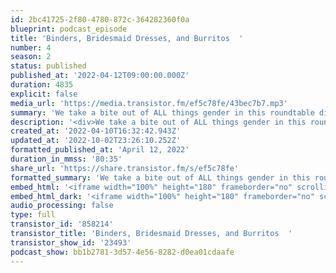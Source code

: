 ```yaml
---
id: 2bc41725-2f80-4780-872c-364282360f0a
blueprint: podcast_episode
title: 'Binders, Bridesmaid Dresses, and Burritos  '
number: 4
season: 2
status: published
published_at: '2022-04-12T09:00:00.000Z'
duration: 4835
explicit: false
media_url: 'https://media.transistor.fm/ef5c78fe/43bec7b7.mp3'
summary: 'We take a bite out of ALL things gender in this roundtable discussion with four members of the Midwest Institute for Sexuality and Gender Diversity team. We share our earliest memories of questioning gender, overcoming feeling like trans imposters, and what our hopes are for upcoming generations of trans, nonbinary and intersex youth. '
description: '<div>We take a bite out of ALL things gender in this roundtable discussion with four members of the Midwest Institute for Sexuality &amp; Gender Diversity team. We share our earliest memories of questioning gender, overcoming feeling like trans imposters, and what our hopes are for upcoming generations of trans, nonbinary and intersex youth.&nbsp;</div><div><br></div><div>Resources mentioned in this episode’s intro:&nbsp;</div><ul><li><a href="https://transequality.org/blog/victory-biden-administration-delivers-major-policy-reforms-for-transgender-people">National Center for Trans Equality’s blog post</a> about federal administration policy changes supporting trans communities including TSA, Social Security and passports</li><li><a href="https://www.npr.org/2022/04/07/1091510026/alabama-gender-affirming-care-trans-transgender">News article about Alabama’s recently passed ban</a> on gender-affirming healthcare for trans youth&nbsp;</li><li><a href="https://freedomforallamericans.org/legislative-tracker/">Freedom for All Americans’ legislative tracker</a> monitoring anti-trans policies proposed across the country</li></ul><div><br></div><div>Check out the full video from our 2021 Transgender Justice Teach-In titled “<a href="https://sgdinstitute.org/programs/transgender-justice">The Next Genderation: Building Liberated Futures <em>with</em> Queer and Trans Youth</a>” where educators, organizers and change-makers working directly with queer and trans youth share insight for aligning with youth needs.&nbsp;<br><br></div><div>For questions, comments or feedback about this episode: <a href="mailto:lastbite@sgdinstitute.org">lastbite@sgdinstitute.org </a><br><br></div><div>Find us on <a href="https://twitter.com/sgdinstitute/">Twitter</a>, <a href="https://www.facebook.com/sgdinstitute">Facebook</a> and <a href="https://www.instagram.com/sgdinstitute/">Instagram</a> or at <a href="https://sgdinstitute.org">sgdinstitute.org</a>&nbsp;<br><br></div><div>Host:<a href="https://www.instagram.com/tranzwrites/"> R.B. Brooks,</a> they/them, director of programs for the Midwest Institute for Sexuality &amp; Gender Diversity&nbsp;<br><br></div><div>Cover art: Adrienne McCormick</div>'
created_at: '2022-04-10T16:32:42.943Z'
updated_at: '2022-10-02T23:26:10.252Z'
formatted_published_at: 'April 12, 2022'
duration_in_mmss: '80:35'
share_url: 'https://share.transistor.fm/s/ef5c78fe'
formatted_summary: 'We take a bite out of ALL things gender in this roundtable discussion with four members of the Midwest Institute for Sexuality and Gender Diversity team. We share our earliest memories of questioning gender, overcoming feeling like trans imposters, and what our hopes are for upcoming generations of trans, nonbinary and intersex youth. '
embed_html: '<iframe width="100%" height="180" frameborder="no" scrolling="no" seamless src="https://share.transistor.fm/e/ef5c78fe"></iframe>'
embed_html_dark: '<iframe width="100%" height="180" frameborder="no" scrolling="no" seamless src="https://share.transistor.fm/e/ef5c78fe/dark"></iframe>'
audio_processing: false
type: full
transistor_id: '858214'
transistor_title: 'Binders, Bridesmaid Dresses, and Burritos  '
transistor_show_id: '23493'
podcast_show: bb1b2781-3d57-4e56-8282-d0ea01cdaafe
---
```

